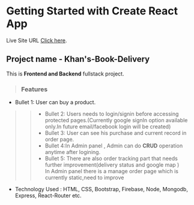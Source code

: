 # Getting Started with Create React App

Live Site URL [Click here](https://khans-books-delivery841.netlify.app/).


## Project name - Khan's-Book-Delivery

This is **Frontend and Backend** fullstack project.  


> ### Features
* Bullet 1: User can buy a product.  
>> * Bullet 2: Users needs to login/signin before accessing protected pages.(Currently google signIn option available only.In future email/facebook login will be created)  
>>* Bullet 3: User can see his purchase and current record in order page.  
>> * Bullet 4:In Admin panel , Admin can do **CRUD** operation anytime after logining.   
>>* Bullet 5: There are also order tracking part that needs further improvement(delivery status and google map )  
>> In Admin panel there is a manage order page which is currently static,need to improve 

* Technology Used : HTML, CSS, Bootstrap, Firebase, Node, Mongodb, Express, React-Router etc. 



